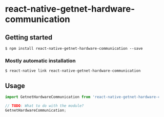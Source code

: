 # react-native-getnet-hardware-communication

## Getting started

`$ npm install react-native-getnet-hardware-communication --save`

### Mostly automatic installation

`$ react-native link react-native-getnet-hardware-communication`

## Usage
```javascript
import GetnetHardwareCommunication from 'react-native-getnet-hardware-communication';

// TODO: What to do with the module?
GetnetHardwareCommunication;
```
